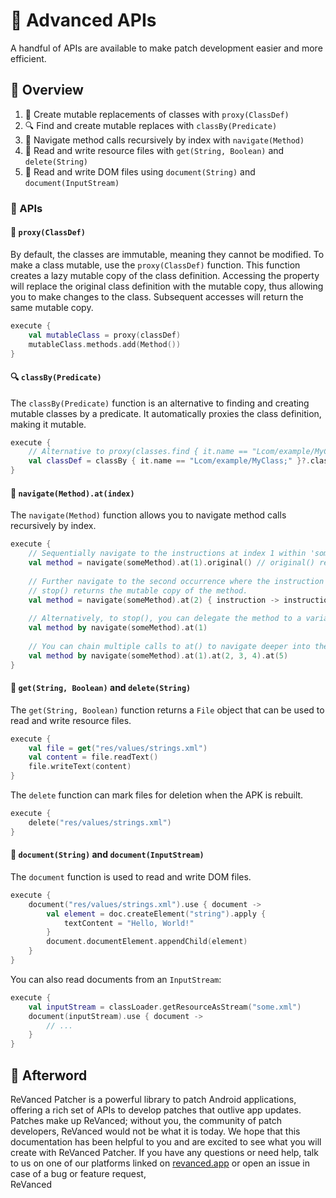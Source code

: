# 💪 Advanced APIs

A handful of APIs are available to make patch development easier and more efficient.

## 📙 Overview

1. 👹 Create mutable replacements of classes with `proxy(ClassDef)`
2. 🔍 Find and create mutable replaces with `classBy(Predicate)`
3. 🏃‍ Navigate method calls recursively by index with `navigate(Method)`
4. 💾 Read and write resource files with `get(String, Boolean)` and `delete(String)`
5. 📃 Read and write DOM files using `document(String)` and  `document(InputStream)`

### 🧰 APIs

#### 👹 `proxy(ClassDef)`

By default, the classes are immutable, meaning they cannot be modified.
To make a class mutable, use the `proxy(ClassDef)` function.
This function creates a lazy mutable copy of the class definition.
Accessing the property will replace the original class definition with the mutable copy,
thus allowing you to make changes to the class. Subsequent accesses will return the same mutable copy.

```kt
execute {
    val mutableClass = proxy(classDef)
    mutableClass.methods.add(Method())
}
```

#### 🔍 `classBy(Predicate)`

The `classBy(Predicate)` function is an alternative to finding and creating mutable classes by a predicate.
It automatically proxies the class definition, making it mutable.

```kt
execute {
    // Alternative to proxy(classes.find { it.name == "Lcom/example/MyClass;" })?.classDef
    val classDef = classBy { it.name == "Lcom/example/MyClass;" }?.classDef
}
```

#### 🏃‍ `navigate(Method).at(index)`

The `navigate(Method)` function allows you to navigate method calls recursively by index.

```kt
execute {
    // Sequentially navigate to the instructions at index 1 within 'someMethod'.
    val method = navigate(someMethod).at(1).original() // original() returns the original immutable method.
    
    // Further navigate to the second occurrence where the instruction's opcode is 'INVOKEVIRTUAL'.
    // stop() returns the mutable copy of the method.
    val method = navigate(someMethod).at(2) { instruction -> instruction.opcode == Opcode.INVOKEVIRTUAL }.stop()
    
    // Alternatively, to stop(), you can delegate the method to a variable.
    val method by navigate(someMethod).at(1)
    
    // You can chain multiple calls to at() to navigate deeper into the method.
    val method by navigate(someMethod).at(1).at(2, 3, 4).at(5)
}
```

#### 💾 `get(String, Boolean)` and `delete(String)`

The `get(String, Boolean)` function returns a `File` object that can be used to read and write resource files.

```kt
execute {
    val file = get("res/values/strings.xml")
    val content = file.readText()
    file.writeText(content)
}
```

The `delete` function can mark files for deletion when the APK is rebuilt.

```kt
execute {
    delete("res/values/strings.xml")
}
```

#### 📃 `document(String)`  and  `document(InputStream)`

The `document` function is used to read and write DOM files.

```kt
execute { 
    document("res/values/strings.xml").use { document ->
        val element = doc.createElement("string").apply {
            textContent = "Hello, World!"
        }
        document.documentElement.appendChild(element)
    }
}
```

You can also read documents from an `InputStream`:

```kt
execute {
    val inputStream = classLoader.getResourceAsStream("some.xml")
    document(inputStream).use { document ->
        // ...
    }
}
```

## 🎉 Afterword

ReVanced Patcher is a powerful library to patch Android applications, offering a rich set of APIs to develop patches
that outlive app updates. Patches make up ReVanced; without you, the community of patch developers,
ReVanced would not be what it is today. We hope that this documentation has been helpful to you
and are excited to see what you will create with ReVanced Patcher. If you have any questions or need help,
talk to us on one of our platforms linked on [revanced.app](https://revanced.app) or open an issue in case of a bug or feature request,  
ReVanced
